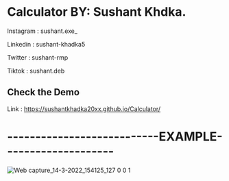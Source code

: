 # Calculator BY: Sushant Khdka.

Instagram : sushant.exe_
 
Linkedin : sushant-khadka5
 
Twitter : sushant-rmp
 
Tiktok : sushant.deb

## Check the Demo
Link : https://sushantkhadka20xx.github.io/Calculator/

# ---------------------------EXAMPLE--------------------
![Web capture_14-3-2022_154125_127 0 0 1](https://user-images.githubusercontent.com/87481819/158148978-01acd33a-a5dc-460d-a291-222af74dab44.jpeg)

